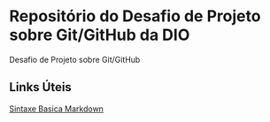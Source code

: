 # Repositório do Desafio de Projeto sobre Git/GitHub da DIO
Desafio de Projeto sobre Git/GitHub

## Links Úteis
[Sintaxe Basica Markdown](https://markdown.net.br/sintaxe-basica/)
